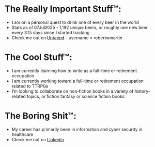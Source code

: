 # The Really Important Stuff™: 
- I am on a personal quest to drink one of every beer in the world
- Stats as of 07Jul2025 - 1,192 unique beers, or roughly one new beer every 3.15 days since I started tracking
- Check me out on [Untappd](https://https://untappd.com/) - username = robertwmartin


# The Cool Stuff™:
- I am currently learning how to write as a full-time or retirement occupation
- I am currently working toward a full-time or retirement occupation related to TTRPGs
- I’m looking to collaborate on non-fiction books in a variety of history-related topics, or fiction fantasy or science fiction books.


# The Boring Shit™:
- My career has primarily been in information and cyber security in healthcare
- Check me out on [LinkedIn](https://www.linkedin.com/in/robertwmartin)

<!---
robertwmartin/robertwmartin is a ✨ special ✨ repository because its `README.md` (this file) appears on your GitHub profile.
You can click the Preview link to take a look at your changes.
--->
